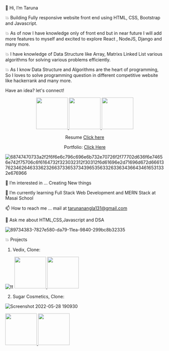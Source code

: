 👋 Hi, I’m Taruna

 
 💥 Building Fully responsive website front end using HTML, CSS, Bootstrap and Javascript.
 
 💥 As of now I have knowledge only of front end but in near future I will add more features to myself and excited to explore React , NodeJS, Django and many more.
 
 💥 I have knowledge of Data Structure like Array, Matrixs Linked List various algorithms for solving various problems efficiently.
 
 💥 As I know Data Structure and Algorithms are the heart of programming, So I loves to solve programming question in different competitive website like hackerrank and many more.
       
Have an idea?
let's connect!
<center>
<a href="https://www.linkedin.com/in/taruna-nangla-463a6a195/">
<img width="100px" src="https://img.shields.io/badge/-%2312100E.svg?&logo=linkedin&logoColor=white" />
</a>



<a href="https://medium.com/@tarunanangla131">
<img  width="100px" src="https://img.shields.io/badge/-%2312100E.svg?&logo=medium&logoColor=white" />
</a>



<a href="https://github.com/tarunaNangla">
<img  width="100px" src="https://img.shields.io/badge/-%2312100E.svg?&logo=github&logoColor=white" />
</a>
 
 Resume 
<a href="https://drive.google.com/file/d/1IGq3guE5WTNbR5Dcc0_neATVDO9RR5by/view?usp=sharing">Click here</a>

Portfolio: 
<a href="https://taruna.netlify.app/"> Click Here</a>



</center>

![68747470733a2f2f6f6e6c796c696e6b732e70726f2f77702d636f6e74656e742f75706c6f6164732f323032312f30312f6d61696e2d71696d672d66613762346264633362326637336537343965356332633634366434616531332e676966](https://user-images.githubusercontent.com/99668292/163003485-277d81f8-948e-40a8-b89f-5ff01ae483c0.gif)


👀 I’m interested in ... Creating New things

🌱 I’m currently learning Full Stack Web Development and MERN Stack at Masai School

📫 How to reach me ... mail at tarunanangla131@gmail.com

💬 Ask me about HTML,CSS,Javascript and DSA

![89734383-7827e580-da79-11ea-9840-299bc8b32335](https://user-images.githubusercontent.com/99668292/163000603-d1c4922b-c36c-49c0-9abd-90dddcbf08a5.jpg)



💥 Projects

 1) Vedix, Clone:
  

  <img src="https://encrypted-tbn0.gstatic.com/images?q=tbn:ANd9GcS5c91sbNhMYE5uBP6Kwq8XgK-S2utR2I-_Qw&usqp=CAU" alt="tt" />
        <a href="https://harmonious-florentine-0b7b40.netlify.app/">
           <img width="100px" src="https://img.shields.io/badge/-Click_here-black" />
        </a>
        
   <a href="https://github.com/bigyanKumar/vedix.com.git">
           <img width="100px" src="https://img.shields.io/badge/-githublink-black" />
        </a>


 2) Sugar Cosmetics, Clone:
 
![Screenshot 2022-05-28 190930](https://user-images.githubusercontent.com/99668292/170827979-e129a5dd-b6a3-4d66-8297-7e9f2d2f6230.jpg)
  
   <a href="https://621b75a70877afa17c5e0be8--sleepy-goldwasser-74018a.netlify.app/home.html">
           <img width="100px" src="https://img.shields.io/badge/-Click_here-black" />
        </a>
 
 <a href="https://github.com/tarunaNangla/sugarcometics.git">
           <img width="100px" src="https://img.shields.io/badge/-githublink-black" />
        </a>



 
  
 
 
 

 
 
    
  



               
                  
